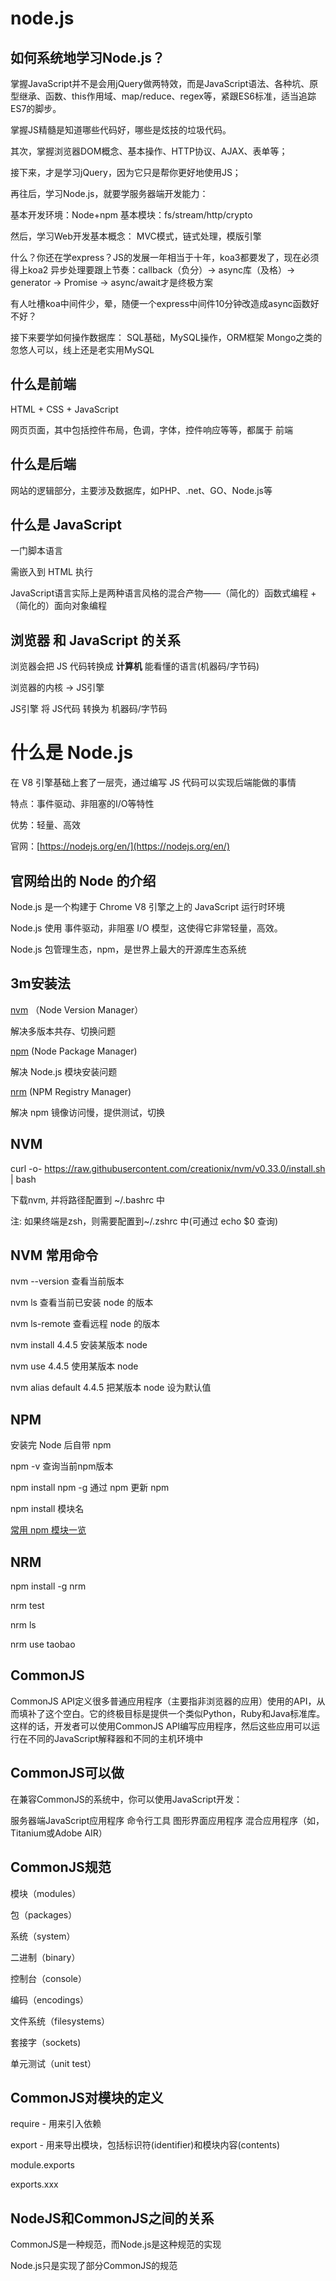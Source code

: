 # node.js

## 如何系统地学习Node.js？

掌握JavaScript并不是会用jQuery做两特效，而是JavaScript语法、各种坑、原型继承、函数、this作用域、map/reduce、regex等，紧跟ES6标准，适当追踪ES7的脚步。

掌握JS精髓是知道哪些代码好，哪些是炫技的垃圾代码。

其次，掌握浏览器DOM概念、基本操作、HTTP协议、AJAX、表单等；

接下来，才是学习jQuery，因为它只是帮你更好地使用JS；

再往后，学习Node.js，就要学服务器端开发能力：

基本开发环境：Node+npm
基本模块：fs/stream/http/crypto

然后，学习Web开发基本概念：
MVC模式，链式处理，模版引擎

什么？你还在学express？JS的发展一年相当于十年，koa3都要发了，现在必须得上koa2
异步处理要跟上节奏：callback（负分）→ async库（及格）→ generator → Promise → async/await才是终极方案

有人吐槽koa中间件少，晕，随便一个express中间件10分钟改造成async函数好不好？

接下来要学如何操作数据库：
SQL基础，MySQL操作，ORM框架
Mongo之类的忽悠人可以，线上还是老实用MySQL

## 什么是前端

HTML + CSS + JavaScript

网页页面，其中包括控件布局，色调，字体，控件响应等等，都属于 前端

## 什么是后端

网站的逻辑部分，主要涉及数据库，如PHP、.net、GO、Node.js等

## 什么是 JavaScript

一门脚本语言

需嵌入到 HTML 执行

JavaScript语言实际上是两种语言风格的混合产物——（简化的）函数式编程 +（简化的）面向对象编程

## 浏览器 和 JavaScript 的关系

浏览器会把 JS 代码转换成 **计算机** 能看懂的语言(机器码/字节码)

浏览器的内核 -> JS引擎

JS引擎 将 JS代码 转换为 机器码/字节码

# 什么是 Node.js

在 V8 引擎基础上套了一层壳，通过编写 JS 代码可以实现后端能做的事情

特点：事件驱动、非阻塞的I/O等特性

优势：轻量、高效

官网：[https://nodejs.org/en/](https://nodejs.org/en/)

## 官网给出的 Node 的介绍

Node.js 是一个构建于 Chrome V8 引擎之上的 JavaScript 运行时环境

Node.js 使用 事件驱动，非阻塞 I/O 模型，这使得它非常轻量，高效。

Node.js 包管理生态，npm，是世界上最大的开源库生态系统

## 3m安装法

[nvm](https://github.com/creationix/nvm) （Node Version Manager）

解决多版本共存、切换问题

[npm](https://github.com/npm/npm)   (Node Package Manager)  

解决 Node.js 模块安装问题

[nrm](https://github.com/Pana/nrm)    (NPM Registry Manager)

解决 npm 镜像访问慢，提供测试，切换

## NVM

curl -o- https://raw.githubusercontent.com/creationix/nvm/v0.33.0/install.sh | bash

下载nvm, 并将路径配置到 ~/.bashrc 中

注: 如果终端是zsh，则需要配置到~/.zshrc 中(可通过 echo $0 查询)

## NVM 常用命令

nvm  --version  查看当前版本

nvm ls 查看当前已安装 node 的版本

nvm ls-remote 查看远程 node 的版本

nvm install 4.4.5 安装某版本 node

nvm use 4.4.5 使用某版本 node 

nvm alias default 4.4.5 把某版本 node 设为默认值

## NPM

安装完 Node 后自带 npm

npm -v 查询当前npm版本

npm install npm -g 通过 npm 更新 npm

npm install 模块名 

[常用 npm 模块一览](https://github.com/ruanyf/articles/blob/master/2015/2015-04-04-npm-modules.md)

## NRM

npm install -g nrm

nrm test 

nrm ls

nrm use taobao

## CommonJS

CommonJS API定义很多普通应用程序（主要指非浏览器的应用）使用的API，从而填补了这个空白。它的终极目标是提供一个类似Python，Ruby和Java标准库。这样的话，开发者可以使用CommonJS API编写应用程序，然后这些应用可以运行在不同的JavaScript解释器和不同的主机环境中

## CommonJS可以做

在兼容CommonJS的系统中，你可以使用JavaScript开发：

服务器端JavaScript应用程序
命令行工具
图形界面应用程序
混合应用程序（如，Titanium或Adobe AIR）

## CommonJS规范

模块（modules）

包（packages）

系统（system）

二进制（binary）

控制台（console）

编码（encodings）

文件系统（filesystems）

套接字（sockets)

单元测试（unit test）

## CommonJS对模块的定义

require - 用来引入依赖

export - 用来导出模块，包括标识符(identifier)和模块内容(contents)

module.exports

exports.xxx

## NodeJS和CommonJS之间的关系

CommonJS是一种规范，而Node.js是这种规范的实现

Node.js只是实现了部分CommonJS的规范